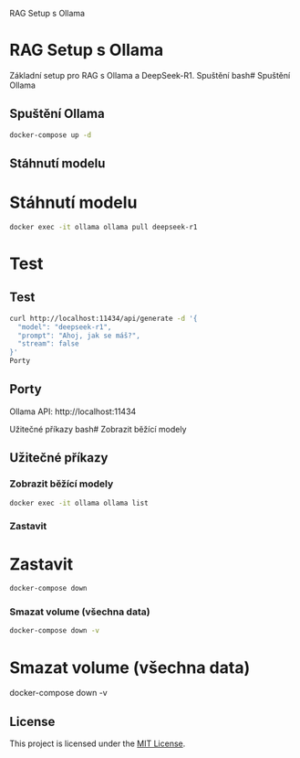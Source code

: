 RAG Setup s Ollama
# RAG Setup s Ollama
Základní setup pro RAG s Ollama a DeepSeek-R1.
Spuštění
bash# Spuštění Ollama

## Spuštění Ollama

```bash
docker-compose up -d
```

## Stáhnutí modelu

# Stáhnutí modelu
```bash
docker exec -it ollama ollama pull deepseek-r1
```

# Test
## Test

```bash
curl http://localhost:11434/api/generate -d '{
  "model": "deepseek-r1",
  "prompt": "Ahoj, jak se máš?",
  "stream": false
}'
Porty
```

## Porty

Ollama API: http://localhost:11434

Užitečné příkazy
bash# Zobrazit běžící modely
## Užitečné příkazy

### Zobrazit běžící modely

```bash
docker exec -it ollama ollama list
```

### Zastavit

# Zastavit
```bash
docker-compose down
```

### Smazat volume (všechna data)

```bash
docker-compose down -v
```

# Smazat volume (všechna data)
docker-compose down -v
## License

This project is licensed under the [MIT License](LICENSE).

